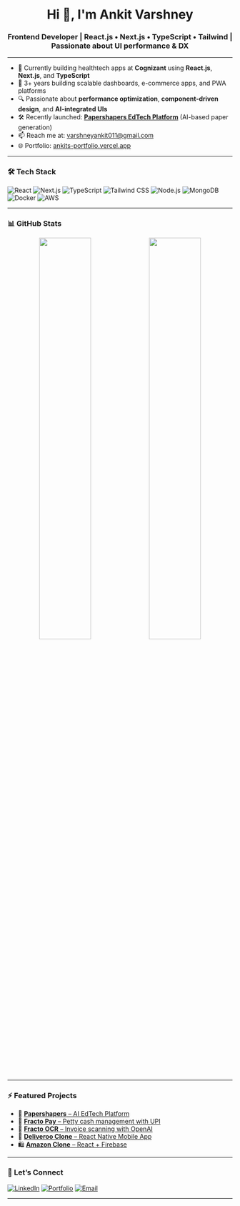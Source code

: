 <h1 align="center">Hi 👋, I'm Ankit Varshney</h1>
<h3 align="center">Frontend Developer | React.js • Next.js • TypeScript • Tailwind | Passionate about UI performance & DX</h3>

---

- 🚀 Currently building healthtech apps at **Cognizant** using **React.js**, **Next.js**, and **TypeScript**
- 🧠 3+ years building scalable dashboards, e-commerce apps, and PWA platforms
- 🔍 Passionate about **performance optimization**, **component-driven design**, and **AI-integrated UIs**
- 🛠️ Recently launched: **[Papershapers EdTech Platform](https://ankits-portfolio.vercel.app/projects)** (AI-based paper generation)
- 📫 Reach me at: [varshneyankit011@gmail.com](mailto:varshneyankit011@gmail.com)
- 🌐 Portfolio: [ankits-portfolio.vercel.app](https://ankits-portfolio.vercel.app)

---

### 🛠️ Tech Stack

![React](https://img.shields.io/badge/-React-61DAFB?style=flat-square&logo=react)
![Next.js](https://img.shields.io/badge/-Next.js-000000?style=flat-square&logo=nextdotjs)
![TypeScript](https://img.shields.io/badge/-TypeScript-3178C6?style=flat-square&logo=typescript)
![Tailwind CSS](https://img.shields.io/badge/-Tailwind-38B2AC?style=flat-square&logo=tailwindcss)
![Node.js](https://img.shields.io/badge/-Node.js-339933?style=flat-square&logo=node.js)
![MongoDB](https://img.shields.io/badge/-MongoDB-47A248?style=flat-square&logo=mongodb)
![Docker](https://img.shields.io/badge/-Docker-2496ED?style=flat-square&logo=docker)
![AWS](https://img.shields.io/badge/-AWS-orange?style=flat-square&logo=amazonaws)

---

### 📊 GitHub Stats

<p align="center">
  <img width="48%" src="https://github-readme-stats.vercel.app/api?username=ankitvars&show_icons=true&theme=radical" />
  <img width="48%" src="https://github-readme-streak-stats.herokuapp.com/?user=ankitvars&theme=radical" />
</p>

---

### ⚡ Featured Projects

- 🧾 [**Papershapers** – AI EdTech Platform](https://github.com/ankitvars/papershapers)
- 💸 [**Fracto Pay** – Petty cash management with UPI](https://github.com/ankitvars/fracto-pay)
- 🧠 [**Fracto OCR** – Invoice scanning with OpenAI](https://github.com/ankitvars/fracto-ocr)
- 🍴 [**Deliveroo Clone** – React Native Mobile App](https://github.com/ankitvars/deliveroo-clone)
- 🛍️ [**Amazon Clone** – React + Firebase](https://github.com/ankitvars/amazon-clone)

---

### 📣 Let’s Connect

[![LinkedIn](https://img.shields.io/badge/-LinkedIn-0077B5?style=flat-square&logo=linkedin)](https://linkedin.com/in/ankitvars)
[![Portfolio](https://img.shields.io/badge/-Portfolio-000?style=flat-square&logo=vercel&logoColor=white)](https://ankits-portfolio.vercel.app/)
[![Email](https://img.shields.io/badge/-Email-D14836?style=flat-square&logo=gmail&logoColor=white)](mailto:varshneyankit011@gmail.com)

---
